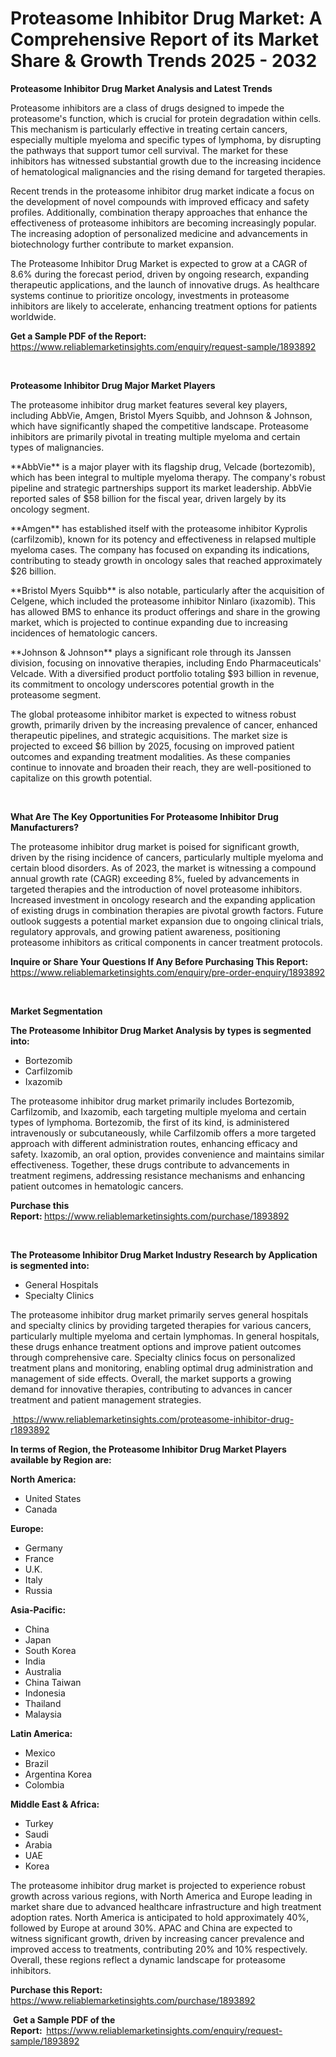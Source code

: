 <p><h1>Proteasome Inhibitor Drug Market: A Comprehensive Report of its Market Share & Growth Trends 2025 - 2032</h1></p><p><strong>Proteasome Inhibitor Drug Market Analysis and Latest Trends</strong></p>
<p><p>Proteasome inhibitors are a class of drugs designed to impede the proteasome's function, which is crucial for protein degradation within cells. This mechanism is particularly effective in treating certain cancers, especially multiple myeloma and specific types of lymphoma, by disrupting the pathways that support tumor cell survival. The market for these inhibitors has witnessed substantial growth due to the increasing incidence of hematological malignancies and the rising demand for targeted therapies.</p><p>Recent trends in the proteasome inhibitor drug market indicate a focus on the development of novel compounds with improved efficacy and safety profiles. Additionally, combination therapy approaches that enhance the effectiveness of proteasome inhibitors are becoming increasingly popular. The increasing adoption of personalized medicine and advancements in biotechnology further contribute to market expansion. </p><p>The Proteasome Inhibitor Drug Market is expected to grow at a CAGR of 8.6% during the forecast period, driven by ongoing research, expanding therapeutic applications, and the launch of innovative drugs. As healthcare systems continue to prioritize oncology, investments in proteasome inhibitors are likely to accelerate, enhancing treatment options for patients worldwide.</p></p>
<p><strong>Get a Sample PDF of the Report:&nbsp;</strong> <a href="https://www.reliablemarketinsights.com/enquiry/request-sample/1893892?utm_campaign=2199&utm_medium=2&utm_source=Github&utm_content=ia&utm_term=19042025&utm_id=proteasome-inhibitor-drug">https://www.reliablemarketinsights.com/enquiry/request-sample/1893892</a></p>
<p>&nbsp;</p>
<p><strong>Proteasome Inhibitor Drug Major Market Players</strong></p>
<p><p>The proteasome inhibitor drug market features several key players, including AbbVie, Amgen, Bristol Myers Squibb, and Johnson & Johnson, which have significantly shaped the competitive landscape. Proteasome inhibitors are primarily pivotal in treating multiple myeloma and certain types of malignancies.</p><p>**AbbVie** is a major player with its flagship drug, Velcade (bortezomib), which has been integral to multiple myeloma therapy. The company's robust pipeline and strategic partnerships support its market leadership. AbbVie reported sales of $58 billion for the fiscal year, driven largely by its oncology segment.</p><p>**Amgen** has established itself with the proteasome inhibitor Kyprolis (carfilzomib), known for its potency and effectiveness in relapsed multiple myeloma cases. The company has focused on expanding its indications, contributing to steady growth in oncology sales that reached approximately $26 billion.</p><p>**Bristol Myers Squibb** is also notable, particularly after the acquisition of Celgene, which included the proteasome inhibitor Ninlaro (ixazomib). This has allowed BMS to enhance its product offerings and share in the growing market, which is projected to continue expanding due to increasing incidences of hematologic cancers.</p><p>**Johnson & Johnson** plays a significant role through its Janssen division, focusing on innovative therapies, including Endo Pharmaceuticals' Velcade. With a diversified product portfolio totaling $93 billion in revenue, its commitment to oncology underscores potential growth in the proteasome segment.</p><p>The global proteasome inhibitor market is expected to witness robust growth, primarily driven by the increasing prevalence of cancer, enhanced therapeutic pipelines, and strategic acquisitions. The market size is projected to exceed $6 billion by 2025, focusing on improved patient outcomes and expanding treatment modalities. As these companies continue to innovate and broaden their reach, they are well-positioned to capitalize on this growth potential.</p></p>
<p>&nbsp;</p>
<p><strong>What Are The Key Opportunities For Proteasome Inhibitor Drug Manufacturers?</strong></p>
<p><p>The proteasome inhibitor drug market is poised for significant growth, driven by the rising incidence of cancers, particularly multiple myeloma and certain blood disorders. As of 2023, the market is witnessing a compound annual growth rate (CAGR) exceeding 8%, fueled by advancements in targeted therapies and the introduction of novel proteasome inhibitors. Increased investment in oncology research and the expanding application of existing drugs in combination therapies are pivotal growth factors. Future outlook suggests a potential market expansion due to ongoing clinical trials, regulatory approvals, and growing patient awareness, positioning proteasome inhibitors as critical components in cancer treatment protocols.</p></p>
<p><strong>Inquire or Share Your Questions If Any Before Purchasing This Report:</strong> <a href="https://www.reliablemarketinsights.com/enquiry/pre-order-enquiry/1893892?utm_campaign=2199&utm_medium=2&utm_source=Github&utm_content=ia&utm_term=19042025&utm_id=proteasome-inhibitor-drug">https://www.reliablemarketinsights.com/enquiry/pre-order-enquiry/1893892</a></p>
<p>&nbsp;</p>
<p><strong>Market Segmentation</strong></p>
<p><strong>The Proteasome Inhibitor Drug Market Analysis by types is segmented into:</strong></p>
<p><ul><li>Bortezomib</li><li>Carfilzomib</li><li>Ixazomib</li></ul></p>
<p><p>The proteasome inhibitor drug market primarily includes Bortezomib, Carfilzomib, and Ixazomib, each targeting multiple myeloma and certain types of lymphoma. Bortezomib, the first of its kind, is administered intravenously or subcutaneously, while Carfilzomib offers a more targeted approach with different administration routes, enhancing efficacy and safety. Ixazomib, an oral option, provides convenience and maintains similar effectiveness. Together, these drugs contribute to advancements in treatment regimens, addressing resistance mechanisms and enhancing patient outcomes in hematologic cancers.</p></p>
<p><strong>Purchase this Report:&nbsp;</strong><a href="https://www.reliablemarketinsights.com/purchase/1893892?utm_campaign=2199&utm_medium=2&utm_source=Github&utm_content=ia&utm_term=19042025&utm_id=proteasome-inhibitor-drug">https://www.reliablemarketinsights.com/purchase/1893892</a></p>
<p>&nbsp;</p>
<p><strong>The Proteasome Inhibitor Drug Market Industry Research by Application is segmented into:</strong></p>
<p><ul><li>General Hospitals</li><li>Specialty Clinics</li></ul></p>
<p><p>The proteasome inhibitor drug market primarily serves general hospitals and specialty clinics by providing targeted therapies for various cancers, particularly multiple myeloma and certain lymphomas. In general hospitals, these drugs enhance treatment options and improve patient outcomes through comprehensive care. Specialty clinics focus on personalized treatment plans and monitoring, enabling optimal drug administration and management of side effects. Overall, the market supports a growing demand for innovative therapies, contributing to advances in cancer treatment and patient management strategies.</p></p>
<p><a href="https://www.reliablemarketinsights.com/proteasome-inhibitor-drug-r1893892?utm_campaign=2199&utm_medium=2&utm_source=Github&utm_content=ia&utm_term=19042025&utm_id=proteasome-inhibitor-drug">&nbsp;https://www.reliablemarketinsights.com/proteasome-inhibitor-drug-r1893892</a></p>
<p><strong>In terms of Region, the Proteasome Inhibitor Drug Market Players available by Region are:</strong></p>
<p>
    <p> <strong> North America: </strong>
        <ul>
            <li>United States</li>
            <li>Canada</li>
        </ul>
        </p> 
    <p> <strong> Europe: </strong>
        <ul>
            <li>Germany</li>
            <li>France</li>
            <li>U.K.</li>
            <li>Italy</li>
            <li>Russia</li>
        </ul>
        </p> 
    <p> <strong> Asia-Pacific: </strong>
        <ul>
            <li>China</li>
            <li>Japan</li>
            <li>South Korea</li>
            <li>India</li>
            <li>Australia</li>
            <li>China Taiwan</li>
            <li>Indonesia</li>
            <li>Thailand</li>
            <li>Malaysia</li>
        </ul>
        </p> 
    <p> <strong> Latin America: </strong>
        <ul>
            <li>Mexico</li>
            <li>Brazil</li>
            <li>Argentina Korea</li>
            <li>Colombia</li>
        </ul>
        </p> 
    <p> <strong> Middle East & Africa: </strong>
        <ul>
            <li>Turkey</li>
            <li>Saudi</li>
            <li>Arabia</li>
            <li>UAE</li>
            <li>Korea</li>
        </ul>
    </p>
    </p>
<p><p>The proteasome inhibitor drug market is projected to experience robust growth across various regions, with North America and Europe leading in market share due to advanced healthcare infrastructure and high treatment adoption rates. North America is anticipated to hold approximately 40%, followed by Europe at around 30%. APAC and China are expected to witness significant growth, driven by increasing cancer prevalence and improved access to treatments, contributing 20% and 10% respectively. Overall, these regions reflect a dynamic landscape for proteasome inhibitors.</p></p>
<p><strong>Purchase this Report: </strong><a href="https://www.reliablemarketinsights.com/purchase/1893892?utm_campaign=2199&utm_medium=2&utm_source=Github&utm_content=ia&utm_term=19042025&utm_id=proteasome-inhibitor-drug">https://www.reliablemarketinsights.com/purchase/1893892</a></p>
<p>&nbsp;<strong>Get a Sample PDF of the Report:&nbsp;&nbsp;</strong><a href="https://www.reliablemarketinsights.com/enquiry/request-sample/1893892?utm_campaign=2199&utm_medium=2&utm_source=Github&utm_content=ia&utm_term=19042025&utm_id=proteasome-inhibitor-drug">https://www.reliablemarketinsights.com/enquiry/request-sample/1893892</a></p>
<p><strong></strong></p>
<p><p></p><p></p><p></p></p>